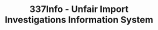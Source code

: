 ---
bigquery: https://console.cloud.google.com/bigquery?p=patents-public-data&d=usitc_investigations&page=dataset&project=sheets-management-319211
citation: US International Trade Commission 337Info Unfair Import Investigations Information
  System
contributors: US International Trade Comission
cost: None
description: US International Trade Commission 337Info Unfair Import Investigations
  Information System contains data on investigations done under Section 337. Section
  337 declares the infringement of certain statutory intellectual property rights
  and other forms of unfair competition in import trade to be unlawful practices.
  Most Section 337 investigations involve allegations of patent or registered trademark
  infringement.
documentation: FAQ and tutorial available on the site
last_edit: Mon, 04 Apr 2022 19:10:40 GMT
location: https://pubapps2.usitc.gov/337external/
maintained_by: US International Trade Comission
schema_fields: '[''finalDetNoViolation'', ''investigationTermDate'', ''issueDateOtherNonFinal'',
  ''htsNumbers'', ''ouiiParticipation'', ''complainant'', ''startDateMarkmanHearing'',
  ''finalIdOnViolationIssue'', ''title'', ''docketNo'', ''scheduledEndDateEvidHear'',
  ''publication_number'', ''currentStatus'', ''ouiiAttorney'', ''scheduledStartDateEvidHear'',
  ''currentActiveALJ'', ''teoReliefGranted'', ''endDateMarkmanHearing'', ''patentNumber'',
  ''actualStartDateEvidHear'', ''lastUpdated'', ''finalDetViolation'', ''dateComplaintFiled'',
  ''internalRemand'', ''copyrightNumbers'', ''patentNumbers'', ''cafcAppeals'', ''trademarkNumbers'',
  ''markmanHearing'', ''teoProceedingInvolved'', ''invUnfairAct'', ''investigationNo'',
  ''finalIdOnViolationDue'', ''reportingRequirements'', ''id'', ''targetDate'', ''teoIdDueDate'',
  ''dateOfPublicationFrNotice'', ''dateCreated'', ''actualEndDateEvidHear'', ''respondent'',
  ''investigationType'', ''teoIdIssueDate'', ''aljAssigned'', ''gcAttorney'']'
shortname: unfair_import_investigations
tags:
- import
- legal
- trade
timeframe: 2008-2021 (prior to 2008 downloadable as a JSON file)
title: 337Info - Unfair Import Investigations Information System
uuid: 2721f5ec-e599-4890-9265-9706719fc71e
---